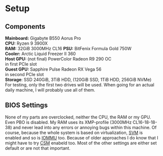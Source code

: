 # Setup

## Components
**Mainboard:** Gigabyte B550 Aorus Pro  
**CPU:** Ryzen 9 3900X  
**RAM:** 32GiB 3000MHz CL16
**PSU:** BitFenix Formula Gold 750W  
**Cooler:** Arctic Liquid Freezer II 360  
**Host GPU:** (not final) PowerColor Radeon R9 290 OC  
in first PCIe slot  
**Guest GPU:** Sapphire Pulse Radeon RX Vega 56  
in second PCIe slot  
**Storage**: SSD 240GiB, 3TiB HDD, (120GiB SSD, 1TiB HDD, 256GiB NVMe)  
For testing, only the first two drives will be used. When going for an actual daily machine, I will probably use all of
them.

## BIOS Settings
None of my parts are overclocked, neither the CPU, the RAM or my GPU. Even PBO is disabled. My RAM uses its XMP-profile
(3000MHz CL16-18-18-38) and never lead into any errors or annoying bugs within this machine. Of course, because the whole
system is based on virtualization, [SVM](../glossary.md#SVM) is enabled and so is [IOMMU](../glossary.md#IOMMU) too. Because of older approaches I do know that I might have to try [CSM](../glossary.md#CSM) enabeld too. Most of the other settings are either set default or are not that important.

